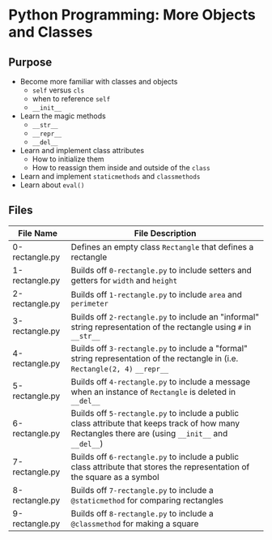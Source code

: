 # Python Programming: More Objects and Classes

## Purpose
* Become more familiar with classes and objects
  - `self` versus `cls`
  - when to reference `self`
  - `__init__`
* Learn the magic methods
  - `__str__`
  - `__repr__`
  - `__del__`
* Learn and implement class attributes
  - How to initialize them
  - How to reassign them inside and outside of the `class`
* Learn and implement `staticmethods` and `classmethods`
* Learn about `eval()`

## Files
| File Name | File Description |
| --------- | ---------------- |
| 0-rectangle.py | Defines an empty class `Rectangle` that defines a rectangle |
| 1-rectangle.py | Builds off `0-rectangle.py` to include setters and getters for `width` and `height` |
| 2-rectangle.py | Builds off `1-rectangle.py` to include `area` and `perimeter` |
| 3-rectangle.py | Builds off `2-rectangle.py` to include an \"informal\" string representation of the rectangle using `#` in `__str__` |
| 4-rectangle.py | Builds off `3-rectangle.py` to include a \"formal\" string representation of the rectangle in (i.e. `Rectangle(2, 4)`  `__repr__` |
| 5-rectangle.py | Builds off `4-rectangle.py` to include a message when an instance of `Rectangle` is deleted in `__del__` |
| 6-rectangle.py | Builds off `5-rectangle.py` to include a public class attribute that keeps track of how many Rectangles there are (using `__init__` and `__del__`) |
| 7-rectangle.py | Builds off `6-rectangle.py` to include a public class attribute that stores the representation of the square as a symbol |
| 8-rectangle.py | Builds off `7-rectangle.py` to include a `@staticmethod` for comparing rectangles |
| 9-rectangle.py | Builds off `8-rectangle.py` to include a `@classmethod` for making a square |
